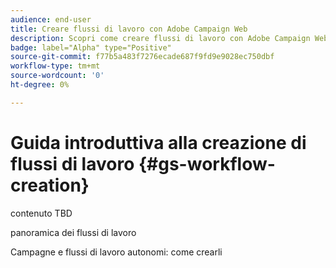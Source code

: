 ```yaml
---
audience: end-user
title: Creare flussi di lavoro con Adobe Campaign Web
description: Scopri come creare flussi di lavoro con Adobe Campaign Web
badge: label="Alpha" type="Positive"
source-git-commit: f77b5a483f7276ecade687f9fd9e9028ec750dbf
workflow-type: tm+mt
source-wordcount: '0'
ht-degree: 0%

---
```



# Guida introduttiva alla creazione di flussi di lavoro {#gs-workflow-creation}

contenuto TBD

panoramica dei flussi di lavoro

Campagne e flussi di lavoro autonomi: come crearli
